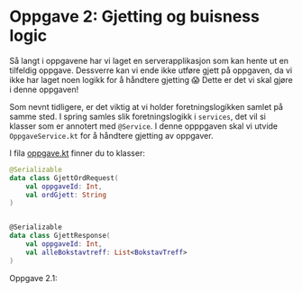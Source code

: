 # Oppgave 2: Gjetting og buisness logic

Så langt i oppgavene har vi laget en serverapplikasjon som kan hente ut en tilfeldig oppgave.
Dessverre kan vi ende ikke utføre gjett på oppgaven, da vi ikke har laget noen logikk for å håndtere gjetting 😱
Dette er det vi skal gjøre i denne oppgaven!

Som nevnt tidligere, er det viktig at vi holder foretningslogikken samlet på samme sted. I spring
samles slik foretningslogikk i `services`, det vil si klasser som er annotert med `@Service`.
I denne opppgaven skal vi utvide `OppgaveService.kt` for å håndtere gjetting av oppgaver.

I fila [oppgave.kt](../shared/src/main/kotlin/no/bekk/kordle/shared/dto/oppgave.kt) finner du to klasser:

```kotlin
@Serializable
data class GjettOrdRequest(
    val oppgaveId: Int,
    val ordGjett: String
)


@Serializable
data class GjettResponse(
    val oppgaveId: Int,
    val alleBokstavtreff: List<BokstavTreff>
)
```

Oppgave 2.1: 

